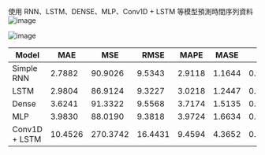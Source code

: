 
使用 RNN、LSTM、DENSE、MLP、Conv1D + LSTM 等模型預測時間序列資料
![image](https://github.com/user-attachments/assets/2a7c95f1-9184-4852-9e87-ce2758adf1a9)

![image](https://github.com/user-attachments/assets/70087d53-3ad8-4be2-9969-fffd6d55c34e)

| Model           | MAE      | MSE        | RMSE     | MAPE    | MASE    | R²      |
|---------------|---------|-----------|---------|--------|--------|--------|
| Simple RNN    | 2.7882  | 90.9026   | 9.5343  | 2.9118 | 1.1644 | 0.9316 |
| LSTM          | 2.9804  | 86.9124   | 9.3227  | 3.0218 | 1.2447 | 0.9346 |
| Dense         | 3.6241  | 91.3322   | 9.5568  | 3.7174 | 1.5135 | 0.9313 |
| MLP           | 3.9830  | 88.0190   | 9.3818  | 3.9724 | 1.6634 | 0.9338 |
| Conv1D + LSTM | 10.4526 | 270.3742  | 16.4431 | 9.4594 | 4.3652 | 0.7966 |
